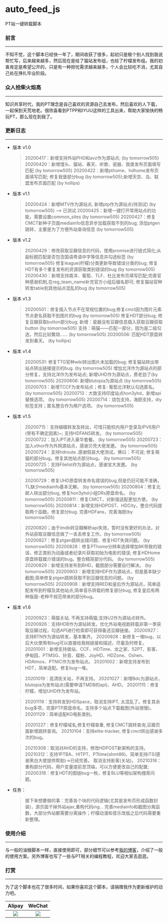 # auto_feed_js
PT站一键转载脚本

### 前言

----

不知不觉，这个脚本已经快一年了，期间收获了很多，起初只是极个别人找到我说帮忙写，后来越来越多，然后现在是给了猫站发布组，也给了柠檬发布组。我的初衷肯定是希望公开的，只是有一种担忧需求越来越多，个人会比较吃不消，尤其自己处在挣扎毕业阶段。

### 众人拾柴火焰高

----

知识共享时代，我的PT理念是自己喜欢的资源自己去发布，然后喜欢的人下载，一起保到天荒地老。很欣喜看到PTPP和IYUU这样的工具出来，帮助大家愉快的畅玩PT，那么现在到我了。

### 更新日志

----


+ 版本 v1.0
  
  > 20200417：新增支持外站PHD和avz作为源站点; (by tomorrow505)
  > 20200420：新增馒头、猫站、春天、听歌、瓷器、我堡发布页面填写匹配 (by tomorrow505)
  > 20200422：新增pthome、hdhome发布页面填写匹配; 修复我堡部分bug (by tomorrow505);新增天空、岛、联盟发布页面匹配 (by hollips)

    
+ 版本 v1.1
  
  > 20200424：新增MTV作为源站点, 新增ptp作为源站点(待测试) (by tomorrow505) ——> 已测试
  > 20200425：新增一键打开常用站点的功能，需要设置common_sites (by tomorrow505)
  > 20200427：修复CMCT新种子页面mediainfo信息异步加载获取不到的bug; 添加ptgen跳转，主要是为了方便外站查询信息 (by tomorrow505)

   
+ 版本 v1.2

  > 20200429：修改获取豆瓣信息的代码，使用promise进行链式简化;从副标题匹配是否包含国语粤语中字等信息并勾选标签 (by tomorrow505)
  > 修复league(柠檬)分类更新导致错误分类的bug; 修复HDT有多个重复发布的资源获取类别错误的bug (by tomorrow505)
  > 20200430：新增支持南洋、葡萄、TLF、杜比发布页填写匹配;完善官种感谢机制,在reg_team_name补充官方小组后缀名即可; 
  > 修复猫站官种转发table到其他站点混乱的bug (by tomorrow505)

  
+ 版本 v1.3

  > 20200501：修复插入节点不在常规位置的bug;修复cmct因为图片元素节点更名获取不到图片的bug (by tomorrow505)
  > 修复HDT部分bug; 修复豆瓣获取button部分bug; 新增：瓷器没有豆瓣信息插入获取豆瓣获取button (by tomorrow505)
  > 支持：萌猫——匹配一部分，因为是二级勾选，然后比较繁琐…… (by tomorrow505)
  > 20200506: 匹配HDT原盘转发到春天。 (by hollips)

+ 版本 v1.4

  > 20200531: 修复TTG官种wiki转出图片未加载的bug; 修复猫站转出带站点转出链接提示的bug. (by tomorrow505)
  > 增加北洋作为源站点的部分修复，支持北洋作为发布站点; 新增UHD作为源站点，费老劲了(by tomorrow505)
  > 20200606: 新增blutopia为源站点 (by tomorrow505)
  > 20200703：新增TCCF为发布站点；修复: 葡萄北洋默认勾选匿名。  (by tomorrow505)
  > 20200713：大致支持印度站点hon3yhd，新增api替换选项。  (by tomorrow505)
  > 20200714：烧包支持，海胆支持，diy标签支持；匿名整合作为用户选项。  (by tomorrow505)

+ 版本 v1.5
  
  > 20200715：支持蝴蝶转发及转出，可惜只能校内用户登录及IPV6用户(带有不确定因素)~; 支持HDFANS转发。 (by tomorrow505)
  > 20200722：加入IPT进入豪华套餐。  (by tomorrow505)
  > 20200723：加入xthor作为外网源站点，感谢贝壳大佬发邀。 (by tomorrow505)
  > 20200724：支持hdroute..感谢假装大佬测试。佛曰：不可说; 修复萌猫的部分bug，修复其他站点部分bug。 (by tomorrow505)
  > 20200725：支持Filelist作为源站点，感谢宝大发邀。 (by tomorrow505)

  > 20200729：修复UHD原盘转发命名错误的bug,但是仍旧可能不准确，TL缺少mediainfo基本无解。 (by tomorrow505)
  > 20200804：修复北邮人转出部分bug, 修复hon3yhd小组DRs原盘命名。 (by tomorrow505)
  > 20200811：修复CMCT，对新版适配更加方便。 (by tomorrow505)
  > 20200814：新增支持HDPOST、HDCity，整合代码提取两个函数。修复部分bug. 完善HDFans，完善海胆(by tomorrow505)

  > 20200820；由于imdb转豆瓣解析api失效，暂时没有更好的办法，对外站获取豆瓣信息做了一丢丢修复工作。(by tomorrow505)
  > 20200827：修复ptgen跳转出错问题、修复HDT失效问题。 (by tomorrow505)
  > 20200828：修复PThome分辨率选择增加8K导致的错误，修正类别为动画或者纪录片获取初始为电影的错误; 修复HDHome原盘转载媒介错误的bug。整合精简部分代码。 (by tomorrow505)
  > 20200829：新增支持发布到BHD，截图部分需要自行解决。 (by tomorrow505)
  > 20200903：新增支持HDF作为源站点，但是基本缺少截图;简单修复ptgen跳转获取不到豆瓣信息的问题。 (by tomorrow505)
  > 20200908：新增支持RED和皇后作为源站点，简单适配发布到柠檬及其他站点;简单音乐转载的修复部分bug, 修复皇后有两种版面-老种不规范带来的部分bug。

  

+ 版本 v1.6

  > 20200923：萌猫关站, 不再支持萌猫;支持U2作为源站点转外。
  > 20200926：支持HDB作为源站转发。优化外站电视剧转载非第一季获取豆瓣过程，勾选API进行检索即可获得备选豆瓣链接。
  > 20200927：支持BTN作为源站转发，基本集齐。
  > 20200928：新修复一堆bug，以后大伙使用有bug可以直接给我抛链接和描述，尽量及时修复。
  > 20201001：新增支持兽站、CCF、HDTime、龙之家、52PT、影客、伊甸园、PTMSG、铃音、碟粉、JoyHD、HDZone、Oshen、HDAtmos、PTNIC作为发布站点。
  > 20201002：新增支持发布到HDT，简单适配。修复bug一堆。    

  > 20201019：高清街关站，不再支持。
  > 20201027：新增Bdc为源站点，blutopia为发布站点(需要申请TMDB的api)、AHD。
  > 20201115：修复柠檬，增加UHD作为发布站。

  > 20201119：支持转发到HDSpace，取消支持IPT, 太混乱了。修复其余bug多项，完善PTP原盘命名，支持多个站点下载截图(外站很慢)。
  > 20201129：简单适配KG电影类别。

  > 20201227：修复柠檬域名,修复柠檬查重, 修复CMCT跳转查询,豆瓣页面新增跳转查询。
  > 20210104：支持elite-tracker, 修复cmct转出感谢多次的bug。

  > 20210308：取消对AHD的支持，修改HDPOST新架构的支持。
  > 20210312：支持1PTBA、HITPT、PTtime(shmt86)、简单支持iTS(感谢黑白大佬提供帮助)->已经完善。 取消支持影客(关站)。
  > 20210316：重构部分代码，用户变量提前至顶端，可以方便更改自己的配置; 
  > 20200318：修复HDT的图链bug一枚，修复BLU等相似架构搜索问题。


+ 任务：
  
  > 接下来想要做的事：完善各个块的代码逻辑(尤其是发布页形成函数封装)，源页面干掉外站ajax,重构代码ing...
  > 完善mediainfo和截图分离函数，大部分外站都需要分离操作；柠檬动漫和音乐改版之后代码需要重新整理。

### 使用介绍

----

与一般的油猴脚本一样，直接使用即可，部分细节可以参考[我的博客](http://tomorrow505.xyz/PT%E5%8F%91%E5%B8%83%E4%B9%8B%E4%B8%80%E9%94%AE%E8%BD%AC%E8%BD%BD%E8%84%9A%E6%9C%AC%E4%BD%BF%E7%94%A8%E6%8C%87%E5%8D%97/)，介绍了一般的使用方案。另外博客也写了一些与PT相关的编程教程，欢迎大家去逛逛。

### 打赏

----

为了这个脚本也花了很多时间，如果你喜欢这个脚本，请捐赠我作为更新维护的动力吧。

|                   Alipay                    |                     WeChat                     |
| :-----------------------------------------: | :--------------------------------------------: |
| ![](http://tomorrow505.xyz/img/ali_pay.png) | ![](http://tomorrow505.xyz/img/wechat_pay.png) |

 

